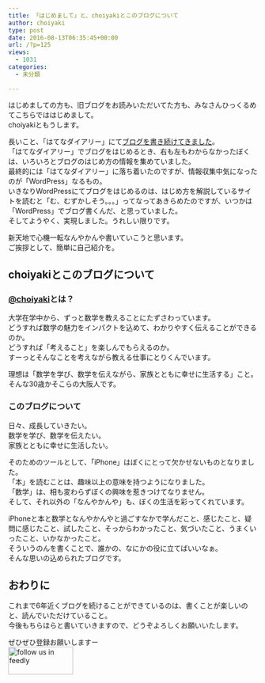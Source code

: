 ```yaml
---
title: 「はじめまして」と、choiyakiとこのブログについて
author: choiyaki
type: post
date: 2016-08-13T06:35:45+00:00
url: /?p=125
views:
  - 1031
categories:
  - 未分類

---
```

はじめましての方も、旧ブログをお読みいただいてた方も、みなさんひっくるめてこちらでははじめまして。  
choiyakiともうします。

長いこと、「はてなダイアリー」にて[ブログを書き続けてきました][1]。  
「はてなダイアリー」でブログをはじめるとき、右も左もわからなかったぼくは、いろいろとブログのはじめ方の情報を集めていました。  
最終的には「はてなダイアリー」に落ち着いたのですが、情報収集中気になったのが「WordPress」なるもの。  
いきなりWordPressにてブログをはじめるのは、はじめ方を解説しているサイトを読むと「む、むずかしそう。。。」ってなってあきらめたのですが、いつかは「WordPress」でブログ書くんだ、と思っていました。  
そしてようやく、実現しました。うれしい限りです。

新天地で心機一転なんやかんや書いていこうと思います。  
ご挨拶として、簡単に自己紹介を。

## choiyakiとこのブログについて

### [@choiyaki][2]とは？

大学在学中から、ずっと数学を教えることにたずさわっています。  
どうすれば数学の魅力をインパクトを込めて、わかりやすく伝えることができるのか。  
どうすれば「考えること」を楽しんでもらえるのか。  
すーっとそんなことを考えながら教える仕事にとりくんでいます。

理想は「数学を学び、数学を伝えながら、家族とともに幸せに生活する」こと。  
そんな30歳かそこらの大阪人です。

### このブログについて

日々、成長していきたい。  
数学を学び、数学を伝えたい。  
家族とともに幸せに生活したい。

そのためのツールとして、「iPhone」はぼくにとって欠かせないものとなりました。  
「本」を読むことは、趣味以上の意味を持つようになりました。  
「数学」は、相も変わらずぼくの興味を惹きつけてなりません。  
そして、それ以外の「なんやかんや」も、ぼくの生活を彩ってくれています。

iPhoneと本と数学となんやかんやと過ごすなかで学んだこと、感じたこと、疑問に感じたこと、試したこと、そっからわかったこと、気づいたこと、うまくいったこと、いかなかったこと。  
そういうのんを書くことで、誰かの、なにかの役に立てばいいなぁ。  
そんな思いの込められたブログです。

## おわりに

これまで6年近くブログを続けることができているのは、書くことが楽しいのと、読んでいただけていること。  
今後もちらほらと書いていきますので、どうぞよろしくお願いいたします。

ぜひぜひ登録お願いしますー  
<a href='http://cloud.feedly.com/#subscription%2Ffeed%2Fhttp%3A%2F%2Fchoiyaki.com%2F%3Ffeed%3Drss2'  target='blank'><img id='feedlyFollow' src='https://i2.wp.com/s3.feedly.com/img/follows/feedly-follow-rectangle-flat-big_2x.png?resize=131%2C56' alt='follow us in feedly' width='131' height='56'  data-recalc-dims="1" /></a>

 [1]: http://d.hatena.ne.jp/choiyaki/
 [2]: https://twitter.com/choiyaki